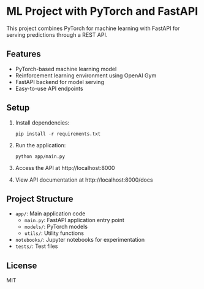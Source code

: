 # ML Project with PyTorch and FastAPI

This project combines PyTorch for machine learning with FastAPI for serving predictions through a REST API.

## Features

- PyTorch-based machine learning model
- Reinforcement learning environment using OpenAI Gym
- FastAPI backend for model serving
- Easy-to-use API endpoints

## Setup

1. Install dependencies:
   ```
   pip install -r requirements.txt
   ```

2. Run the application:
   ```
   python app/main.py
   ```

3. Access the API at http://localhost:8000

4. View API documentation at http://localhost:8000/docs

## Project Structure

- `app/`: Main application code
  - `main.py`: FastAPI application entry point
  - `models/`: PyTorch models
  - `utils/`: Utility functions
- `notebooks/`: Jupyter notebooks for experimentation
- `tests/`: Test files

## License

MIT 